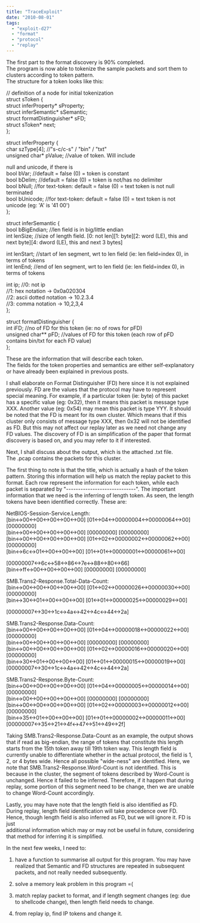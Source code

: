 ```yaml
---
title: "TraceExploit"
date: "2010-08-01"
tags: 
  - "exploit-d27"
  - "format"
  - "protocol"
  - "replay"
---
```


The first part to the format discovery is 90% completed.  
The program is now able to tokenize the sample packets and sort them to clusters according to token pattern.  
The structure for a token looks like this:  
  
// definition of a node for initial tokenization  
struct sToken {  
struct inferProperty\* sProperty;  
struct inferSemantic\* sSemantic;  
struct formatDistinguisher\* sFD;  
struct sToken\* next;  
};  
  
struct inferProperty {  
char szType\[4\]; //"s-c/c-s" / "bin" / "txt"  
unsigned char\* pValue; //value of token. Will include  
  
null and unicode, if there is  
bool bVar; //default = false (0) = token is constant  
bool bDelim; //default = false (0) = token is not/has no delimiter  
bool bNull; //for text-token: default = false (0) = text token is not null terminated  
bool bUnicode; //for text-token: default = false (0) = text token is not unicode (eg: 'A' is '41 00')  
};  
  
struct inferSemantic {  
bool bBigEndian; //len field is in big/little endian  
int lenSize; //size of length field. \[0: not len\]\[1: byte\]\[2: word (LE), this and next byte\]\[4: dword (LE), this and next 3 bytes\]  
  
int lenStart; //start of len segment, wrt to len field (ie: len field=index 0), in terms of tokens  
int lenEnd; //end of len segment, wrt to len field (ie: len field=index 0), in terms of tokens  
  
int ip; //0: not ip  
//1: hex notation -> 0x0a020304  
//2: ascii dotted notation -> 10.2.3.4  
//3: comma notation -> 10,2,3,4  
};  
  
struct formatDistinguisher {  
int iFD; //no of FD for this token (ie: no of rows for pFD)  
unsigned char\*\* pFD; //values of FD for this token (each row of pFD contains bin/txt for each FD value)  
};  
  
These are the information that will describe each token.  
The fields for the token properties and semantics are either self-explanatory or have already been explained in previous posts.  
  
I shall elaborate on Format Distinguisher (FD) here since it is not explained previously. FD are the values that the protocol may have to represent special meaning. For example, if a particular token (ie: byte) of this packet has a specific value (eg: 0x32), then it means this packet is message type XXX. Another value (eg: 0x54) may mean this packet is type YYY. It should be noted that the FD is meant for its own cluster. Which means that if this cluster only consists of message type XXX, then 0x32 will not be identified as FD. But this may not affect our replay later as we need not change any FD values. The discovery of FD is an simplification of the paper that format discovery is based on, and you may refer to it if interested.  
  
Next, I shall discuss about the output, which is the attached .txt file.  
The .pcap contains the packets for this cluster.  
  
The first thing to note is that the title, which is actually a hash of the token pattern. Storing this information will help us match the replay packet to this format. Each row represent the information for each token, while each packet is separated by "-----------------------------". The important information that we need is the inferring of length token. As seen, the length tokens have been identified correctly. These are:  
  
NetBIOS-Session-Service.Length:  
\[bin<->00<->00<->00<->00<->00\] \[01<->04<->00000004<->00000064<->00\] \[00000000\]  
\[bin<->00<->00<->00<->00<->00\] \[00000000\] \[00000000\]  
\[bin<->00<->00<->00<->00<->00\] \[01<->02<->00000002<->00000062<->00\] \[00000000\]  
\[bin<->6c<->01<->00<->00<->00\] \[01<->01<->00000001<->00000061<->00\]  
  
\[00000007<->6c<->58<->86<->7e<->88<->80<->66\]  
\[bin<->ff<->00<->00<->00<->00\] \[00000000\] \[00000000\]  
  
SMB.Trans2-Response.Total-Data-Count:  
\[bin<->00<->00<->00<->00<->00\] \[01<->02<->00000026<->00000030<->00\] \[00000000\]  
\[bin<->30<->01<->00<->00<->00\] \[01<->01<->00000025<->00000029<->00\]  
  
\[00000007<->30<->1c<->4a<->42<->4c<->44<->2a\]  
  
  
SMB.Trans2-Response.Data-Count:  
\[bin<->00<->00<->00<->00<->00\] \[01<->04<->00000018<->00000022<->00\] \[00000000\]  
\[bin<->00<->00<->00<->00<->00\] \[00000000\] \[00000000\]  
\[bin<->00<->00<->00<->00<->00\] \[01<->02<->00000016<->00000020<->00\] \[00000000\]  
\[bin<->30<->01<->00<->00<->00\] \[01<->01<->00000015<->00000019<->00\] \[00000007<->30<->1c<->4a<->42<->4c<->44<->2a\]  
  
  
SMB.Trans2-Response.Byte-Count:  
\[bin<->00<->00<->00<->00<->00\] \[01<->04<->00000005<->00000014<->00\] \[00000000\]  
\[bin<->00<->00<->00<->00<->00\] \[00000000\] \[00000000\]  
\[bin<->00<->00<->00<->00<->00\] \[01<->02<->00000003<->00000012<->00\] \[00000000\]  
\[bin<->35<->01<->00<->00<->00\] \[01<->01<->00000002<->00000011<->00\] \[00000007<->35<->21<->4f<->47<->51<->49<->2f\]  
  
Taking SMB.Trans2-Response.Data-Count as an example, the output shows that if read as big-endian, the range of tokens that constitute this length starts from the 15th token away till 19th token way. This length field is currently unable to differentiate whether in the actual protocol, the field is 1, 2, or 4 bytes wide. Hence all possible "wide-ness" are identified. Here, we note that SMB.Trans2-Response.Word-Count is not identified. This is because in the cluster, the segment of tokens described by Word-Count is unchanged. Hence it failed to be inferred. Therefore, if it happen that during replay, some portion of this segment need to be change, then we are unable to change Word-Count accordingly.  
  
Lastly, you may have note that the length field is also identified as FD. During replay, length field identification will take precedence over FD. Hence, though length field is also inferred as FD, but we will ignore it. FD is just  
additional information which may or may not be useful in future, considering that method for inferring it is simplified.  
  
In the next few weeks, I need to:  
1) have a function to summarise all output for this program. You may have realized that Semantic and FD structures are repeated in subsequent packets, and not really needed subsequently.  
  
2) solve a memory leak problem in this program =(  
  
3) match replay packet to format, and if length segment changes (eg: due to shellcode change), then length field needs to change.  
  
4) from replay ip, find IP tokens and change it.
